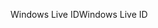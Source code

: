 <span data-ttu-id="4a3e7-101">Windows Live ID</span><span class="sxs-lookup"><span data-stu-id="4a3e7-101">Windows Live ID</span></span>